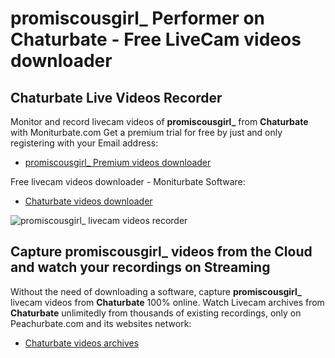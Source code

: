 # promiscousgirl_ Performer on Chaturbate - Free LiveCam videos downloader

## Chaturbate Live Videos Recorder

Monitor and record livecam videos of **promiscousgirl_** from **Chaturbate** with Moniturbate.com
Get a premium trial for free by just and only registering with your Email address:
* [promiscousgirl_ Premium videos downloader](https://moniturbate.com/request-demo-licence-key.html)

Free livecam videos downloader - Moniturbate Software:
* [Chaturbate videos downloader](https://moniturbate.com/moniturbate-download-software.html)

![promiscousgirl_ livecam videos recorder](https://peachurnet.com/templates/moniturbate-software.png)


## Capture promiscousgirl_ videos from the Cloud and watch your recordings on Streaming

Without the need of downloading a software, capture **promiscousgirl_** livecam videos from **Chaturbate** 100% online.
Watch Livecam archives from **Chaturbate** unlimitedly from thousands of existing recordings, only on Peachurbate.com and its websites network:
* [Chaturbate videos archives](https://peachurnet.com/)